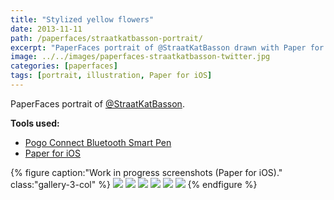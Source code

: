 ```yaml
---
title: "Stylized yellow flowers"
date: 2013-11-11
path: /paperfaces/straatkatbasson-portrait/
excerpt: "PaperFaces portrait of @StraatKatBasson drawn with Paper for iOS on an iPad."
image: ../../images/paperfaces-straatkatbasson-twitter.jpg
categories: [paperfaces]
tags: [portrait, illustration, Paper for iOS]
---
```


PaperFaces portrait of [@StraatKatBasson](https://twitter.com/StraatKatBasson).

**Tools used:**

- [Pogo Connect Bluetooth Smart Pen](https://www.amazon.com/gp/product/B009K448L4/ref=as_li_ss_tl?ie=UTF8&camp=1789&creative=390957&creativeASIN=B009K448L4&linkCode=as2&tag=mademist-20)
- [Paper for iOS](https://paper.bywetransfer.com/)

{% figure caption:"Work in progress screenshots (Paper for iOS)." class:"gallery-3-col" %}
[![](../../images/paperfaces-straatkatbasson-process-1-600.jpg)](../../images/paperfaces-straatkatbasson-process-1-lg.jpg)
[![](../../images/paperfaces-straatkatbasson-process-2-600.jpg)](../../images/paperfaces-straatkatbasson-process-2-lg.jpg)
[![](../../images/paperfaces-straatkatbasson-process-3-600.jpg)](../../images/paperfaces-straatkatbasson-process-3-lg.jpg)
[![](../../images/paperfaces-straatkatbasson-process-4-600.jpg)](../../images/paperfaces-straatkatbasson-process-4-lg.jpg)
[![](../../images/paperfaces-straatkatbasson-process-5-600.jpg)](../../images/paperfaces-straatkatbasson-process-5-lg.jpg)
[![](../../images/paperfaces-straatkatbasson-process-6-600.jpg)](../../images/paperfaces-straatkatbasson-process-6-lg.jpg)
{% endfigure %}

